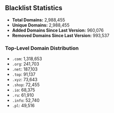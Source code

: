 ## Blacklist Statistics

- **Total Domains:** 2,988,455
- **Unique Domains:** 2,988,455
- **Added Domains Since Last Version:** 960,076
- **Removed Domains Since Last Version:** 993,537

### Top-Level Domain Distribution

-  `.com`: 1,318,653
-  `.org`: 241,703
-  `.net`: 187,103
-  `.top`: 91,137
-  `.xyz`: 73,643
-  `.shop`: 72,455
-  `.io`: 68,375
-  `.ru`: 61,910
-  `.info`: 52,740
-  `.pl`: 49,516
